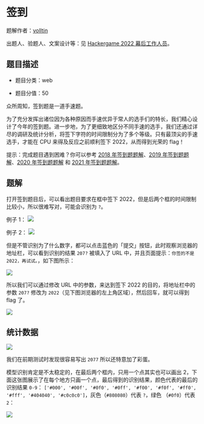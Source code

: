 # 签到

题解作者：[volltin](https://github.com/volltin)

出题人、验题人、文案设计等：见 [Hackergame 2022 幕后工作人员](../../credits.pdf)。

## 题目描述

- 题目分类：web

- 题目分值：50

众所周知，签到题是一道手速题。

为了充分发挥出诸位因为各种原因而手速优异于常人的选手们的特长，我们精心设计了今年的签到题。进一步地，为了更细致地区分不同手速的选手，我们还通过详尽的调研及统计分析，将签下字符的时间限制分为了多个等级。只有最顶尖的手速选手，才能在 CPU 来得及反应之前顺利签下 2022，从而得到光荣的 flag！

提示：完成题目遇到困难？你可以参考 [2018 年签到题题解](https://github.com/ustclug/hackergame2018-writeups/tree/master/official/qiandao)、[2019 年签到题题解](https://github.com/ustclug/hackergame2019-writeups/blob/master/official/%E7%AD%BE%E5%88%B0%E9%A2%98/README.md)、[2020 年签到题题解](https://github.com/USTC-Hackergame/hackergame2020-writeups/blob/master/official/%E7%AD%BE%E5%88%B0/README.md) 和 [2021 年签到题题解](https://github.com/USTC-Hackergame/hackergame2021-writeups/blob/master/official/%E7%AD%BE%E5%88%B0/README.md)。

## 题解

打开签到题目后，可以看出题目要求在框中签下 2022，但是后两个框的时间限制比较小，所以很难写对，可能会识别为 `?`。

例子 1：
![](files/qiandao_1.png)

例子 2：
![](files/qiandao_2.png)

但是不管识别为了什么数字，都可以点击蓝色的「提交」按钮，此时观察浏览器的地址栏，可以看到识别的结果 `207?` 被填入了 URL 中，并且页面提示：`你签的不是 2022，再试试。`，如下图所示：

![](files/qiandao_3.png)

所以我们可以通过修改 URL 中的参数，来达到签下 2022 的目的，将地址栏中的参数 `207?` 修改为 `2022`（见下图浏览器的左上角区域），然后回车，就可以得到 flag 了。

![](files/qiandao_4.png)

## 统计数据

![](files/qiandao_statistic.png)

我们在前期测试时发现很容易写出 `2077` 所以还特意加了彩蛋。

模型识别肯定是不太稳定的，在最后两个框内，只用一个点其实也可以画出 2，下面这张图展示了在每个地方只画一个点，最后得到的识别结果，颜色代表的最后的识别结果 `0-9`： `['#000', '#00f', '#0f0', '#0ff', '#f00', '#f0f', '#ff0', '#fff', '#404040', '#c0c0c0']`，灰色（`#808080`）代表 `?`，绿色 （`#0f0`）代表 `2`：

![](files/qiandao_single_point.png)



